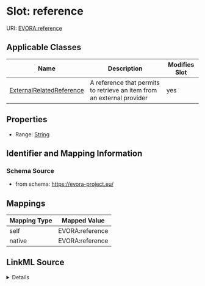 

# Slot: reference



URI: [EVORA:reference](https://evora-project.eu/reference)



<!-- no inheritance hierarchy -->





## Applicable Classes

| Name | Description | Modifies Slot |
| --- | --- | --- |
| [ExternalRelatedReference](ExternalRelatedReference.md) | A reference that permits to retrieve an item from an external provider |  yes  |







## Properties

* Range: [String](String.md)





## Identifier and Mapping Information







### Schema Source


* from schema: https://evora-project.eu/




## Mappings

| Mapping Type | Mapped Value |
| ---  | ---  |
| self | EVORA:reference |
| native | EVORA:reference |




## LinkML Source

<details>
```yaml
name: reference
from_schema: https://evora-project.eu/
rank: 1000
alias: reference
domain_of:
- ExternalRelatedReference
range: string

```
</details>